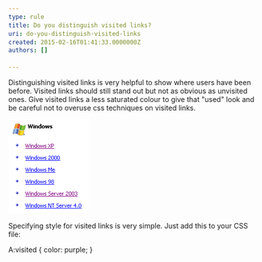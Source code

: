 ```yaml
---
type: rule
title: Do you distinguish visited links?
uri: do-you-distinguish-visited-links
created: 2015-02-16T01:41:33.0000000Z
authors: []

---
```


Distinguishing visited links is very helpful to show where       users have been before. Visited links should still stand out       but not as obvious as unvisited ones. Give visited links a       less saturated colour to give that "used" look and be careful       not to overuse css techniques on visited links.
 
![ Visited links are marked different from unvisited.](../../assets/VisitedLinks.gif)


Specifying style for visited links is very simple. Just add this to your CSS file:

A:visited { color: purple; }
